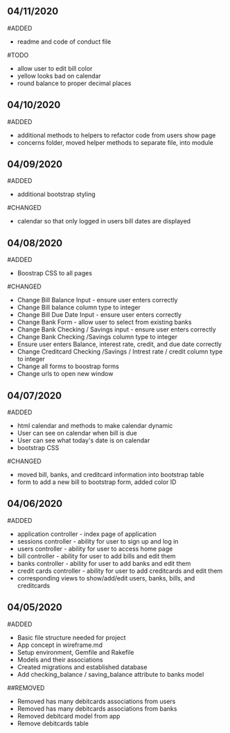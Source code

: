 ## 04/11/2020
#ADDED
- readme and code of conduct file

#TODO
- allow user to edit bill color
- yellow looks bad on calendar
- round balance to proper decimal places

## 04/10/2020
#ADDED
- additional methods to helpers to refactor code from users show page
- concerns folder, moved helper methods to separate file, into module

## 04/09/2020
#ADDED
- additional bootstrap styling

#CHANGED
- calendar so that only logged in users bill dates are displayed

## 04/08/2020
#ADDED
- Boostrap CSS to all pages

#CHANGED
- Change Bill Balance Input - ensure user enters correctly
- Change Bill balance column type to integer
- Change Bill Due Date Input - ensure user enters correctly
- Change Bank Form - allow user to select from existing banks
- Change Bank Checking / Savings input - ensure user enters correctly
- Change Bank Checking /Savings column type to integer
- Ensure user enters Balance, interest rate, credit, and due date correctly
- Change Creditcard Checking /Savings / Intrest rate / credit column type to integer
- Change all forms to boostrap forms
- Change urls to open new window

## 04/07/2020
#ADDED
- html calendar and methods to make calendar dynamic
- User can see on calendar when bill is due
- User can see what today's date is on calendar
- bootstrap CSS

#CHANGED
- moved bill, banks, and creditcard information into bootstrap table
- form to add a new bill to bootstrap form, added color ID

## 04/06/2020
#ADDED
- application controller - index page of application
- sessions controller - ability for user to sign up and log in
- users controller - ability for user to access home page
- bill controller - ability for user to add bills and edit them
- banks controller - ability for user to add banks and edit them
- credit cards controller - ability for user to add creditcards and edit them
- corresponding views to show/add/edit users, banks, bills, and creditcards

## 04/05/2020
#ADDED
- Basic file structure needed for project
- App concept in wireframe.md
- Setup environment, Gemfile and Rakefile
- Models and their associations
- Created migrations and established database
- Add checking_balance / saving_balance attribute to banks model

##REMOVED
- Removed has many debitcards associations from users
- Removed has many debitcards associations from banks
- Removed debitcard model from app
- Remove debitcards table

